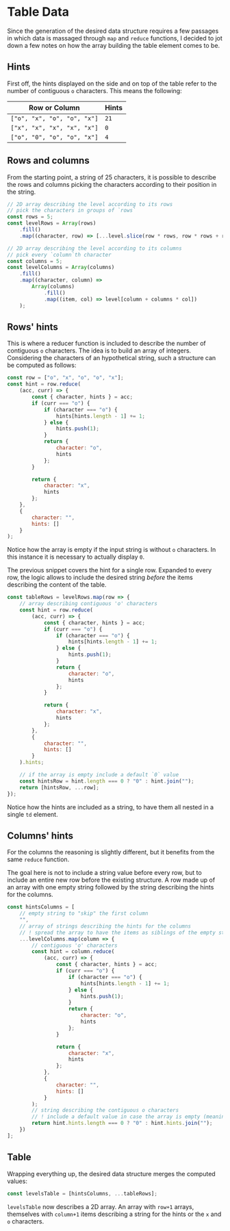 # Table Data

Since the generation of the desired data structure requires a few passages in which data is massaged through `map` and `reduce` functions, I decided to jot down a few notes on how the array building the table element comes to be.

## Hints

First off, the hints displayed on the side and on top of the table refer to the number of contiguous `o` characters. This means the following:

| Row or Column               | Hints |
| --------------------------- | ----- |
| `["o", "x", "o", "o", "x"]` | `21`  |
| `["x", "x", "x", "x", "x"]` | `0`   |
| `["o", "0", "o", "o", "x"]` | `4`   |

## Rows and columns

From the starting point, a string of 25 characters, it is possible to describe the rows and columns picking the characters according to their position in the string.

```js
// 2D array describing the level according to its rows
// pick the characters in groups of `rows`
const rows = 5;
const levelRows = Array(rows)
    .fill()
    .map((character, row) => [...level.slice(row * rows, row * rows + rows)]);

// 2D array describing the level according to its columns
// pick every `column`th character
const columns = 5;
const levelColumns = Array(columns)
    .fill()
    .map((character, column) =>
        Array(columns)
            .fill()
            .map((item, col) => level[column + columns * col])
    );
```

## Rows' hints

This is where a reducer function is included to describe the number of contiguous `o` characters. The idea is to build an array of integers. Considering the characters of an hypothetical string, such a structure can be computed as follows:

```js
const row = ["o", "x", "o", "o", "x"];
const hint = row.reduce(
    (acc, curr) => {
        const { character, hints } = acc;
        if (curr === "o") {
            if (character === "o") {
                hints[hints.length - 1] += 1;
            } else {
                hints.push(1);
            }
            return {
                character: "o",
                hints
            };
        }

        return {
            character: "x",
            hints
        };
    },
    {
        character: "",
        hints: []
    }
);
```

Notice how the array is empty if the input string is without `o` characters. In this instance it is necessary to actually display `0`.

The previous snippet covers the hint for a single row. Expanded to every row, the logic allows to include the desired string _before_ the items describing the content of the table.

```js
const tableRows = levelRows.map(row => {
    // array describing contiguous 'o' characters
    const hint = row.reduce(
        (acc, curr) => {
            const { character, hints } = acc;
            if (curr === "o") {
                if (character === "o") {
                    hints[hints.length - 1] += 1;
                } else {
                    hints.push(1);
                }
                return {
                    character: "o",
                    hints
                };
            }

            return {
                character: "x",
                hints
            };
        },
        {
            character: "",
            hints: []
        }
    ).hints;

    // if the array is empty include a default `0` value
    const hintsRow = hint.length === 0 ? "0" : hint.join("");
    return [hintsRow, ...row];
});
```

Notice how the hints are included as a string, to have them all nested in a single `td` element.

## Columns' hints

For the columns the reasoning is slightly different, but it benefits from the same `reduce` function.

The goal here is not to include a string value before every row, but to include an entire new row before the existing structure. A row made up of an array with one empty string followed by the string describing the hints for the columns.

```js
const hintsColumns = [
    // empty string to "skip" the first column
    "",
    // array of strings describing the hints for the columns
    // ! spread the array to have the items as siblings of the empty string
    ...levelColumns.map(column => {
        // contiguous 'o' characters
        const hint = column.reduce(
            (acc, curr) => {
                const { character, hints } = acc;
                if (curr === "o") {
                    if (character === "o") {
                        hints[hints.length - 1] += 1;
                    } else {
                        hints.push(1);
                    }
                    return {
                        character: "o",
                        hints
                    };
                }

                return {
                    character: "x",
                    hints
                };
            },
            {
                character: "",
                hints: []
            }
        );
        // string describing the contiguous o characters
        // ! include a default value in case the array is empty (meaning there are only 'x' characters)
        return hint.hints.length === 0 ? "0" : hint.hints.join("");
    })
];
```

## Table

Wrapping everything up, the desired data structure merges the computed values:

```js
const levelsTable = [hintsColumns, ...tableRows];
```

`levelsTable` now describes a 2D array. An array with `row+1` arrays, themselves with `column+1` items describing a string for the hints or the `x` and `o` characters.
